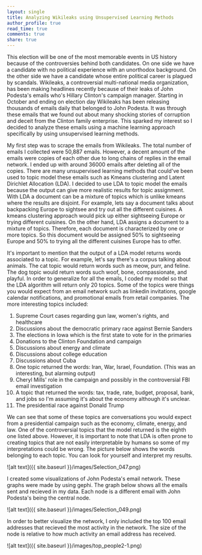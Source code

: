 ```yaml
---
layout: single
title: Analyzing Wikileaks using Unsupervised Learning Methods
author_profile: true
read_time: true
comments: true
share: true
---
```

This election will be one of the most memorable events in US history because of the controversies behind both candidates. On one side we have a candidate with no political experience with an unorthodox background. On the other side we have a candidate whose entire political career is plagued by scandals. Wikileaks, a controversial multi-national media organization, has been making headlines recently because of their leaks of John Podesta's emails who's Hillary Clinton's campaign manager. Starting in October and ending on election day Wikileaks has been releasing thousands of emails daily that belonged to John Podesta. It was through these emails that we found out about many shocking stories of corruption and deceit from the Clinton family enterprise. This sparked my interest so I decided to analyze these emails using a machine learning approach specifically by using unsupervised learning methods.

My first step was to scrape the emails from Wikileaks. The total number of emails I collected were 50,887 emails. However, a decent amount of the emails were copies of each other due to long chains of replies in the email network. I ended up with around 36000 emails after deleting all of the copies. There are many unsupervised learning methods that could've been used to topic model these emails such as Kmeans clustering and Latent Dirichlet Allocation (LDA). I decided to use LDA to topic model the emails because the output can give more realistic results for topic assignment. With LDA a document can be a mixture of topics which is unlike kmeans where the results are disjoint. For example, lets say a document talks about backpacking Europe to sightsee and try out all the different cuisines. A kmeans clustering approach would pick up either sightseeing Europe or trying different cuisines. On the other hand, LDA assigns a document to a mixture of topics. Therefore, each document is characterized by one or more topics. So this document would be assigned 50% to sightseeing Europe and 50% to trying all the different cuisines Europe has to offer. 

It's important to mention that the output of a LDA model returns words associated to a topic. For example, let's say there's a corpus talking about animals. The cat topic would return words such as meow, purr, and feline. The dog topic would return words such woof, bone, compassionate, and playful. In order to generalize for all the emails, I coded my model so that the LDA algorithm will return only 20 topics. Some of the topics were things you would expect from an email network such as linkedin invitations, google calendar notifications, and promotional emails from retail companies. The more interesting topics included:

1. Supreme Court cases regarding gun law, women's rights, and healthcare
2. Discussions about the democratic primary race against Bernie Sanders
3. The elections in Iowa which is the first state to vote for in the primaries
4. Donations to the Clinton Foundation and campaign
5. Discussions about energy and climate
6. Discussions about college education
7. Discussions about Cuba
8. One topic returned the words: Iran, War, Israel, Foundation. (This was an interesting, but alarming output)
9. Cheryl Mills' role in the campaign and possibly in the controversial FBI email investigation
10. A topic that returned the words: tax, trade, rate, budget, proposal, bank, and jobs so I'm assuming it's about the economy although it's unclear.
11. The presidential race against Donald Trump

We can see that some of these topics are conversations you would expect from a presidential campaign such as the economy, climate, energy, and law. One of the controversial topics that the model returned is the eighth one listed above. However, it is important to note that LDA is often prone to creating topics that are not easily interpretable by humans so some of my interpretations could be wrong. The picture below shows the words belonging to each topic. You can look for yourself and interpret my results.

![alt text]({{ site.baseurl }}/images/Selection_047.png)

I created some visualizations of John Podesta's email network. These graphs were made by using gephi. The graph below shows all the emails sent and recieved in my data. Each node is a different email with John Podesta's being the central node.

![alt text]({{ site.baseurl }}/images/Selection_049.png)

In order to better visualize the network, I only included the top 100 email addresses that recieved the most activity in the network. The size of the node is relative to how much activity an email address has received.

![alt text]({{ site.baseurl }}/images/top_people2-1.png)
